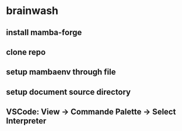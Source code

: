 # brainwash

## install mamba-forge
## clone repo
## setup mambaenv through file
## setup document source directory
## VSCode: View -> Commande Palette -> Select Interpreter